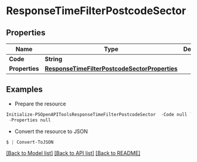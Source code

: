 # ResponseTimeFilterPostcodeSector
## Properties

Name | Type | Description | Notes
------------ | ------------- | ------------- | -------------
**Code** | **String** |  | 
**Properties** | [**ResponseTimeFilterPostcodeSectorProperties**](ResponseTimeFilterPostcodeSectorProperties.md) |  | 

## Examples

- Prepare the resource
```powershell
Initialize-PSOpenAPIToolsResponseTimeFilterPostcodeSector  -Code null `
 -Properties null
```

- Convert the resource to JSON
```powershell
$ | Convert-ToJSON
```

[[Back to Model list]](../README.md#documentation-for-models) [[Back to API list]](../README.md#documentation-for-api-endpoints) [[Back to README]](../README.md)

